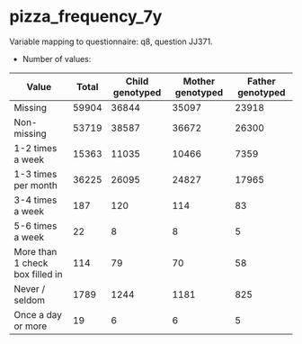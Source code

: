 # pizza_frequency_7y
Variable mapping to questionnaire: q8, question JJ371.
- Number of values:

| Value | Total | Child genotyped | Mother genotyped | Father genotyped |
| ----- | ----- | --------------- | ---------------- | ---------------- |
| Missing | 59904 | 36844 | 35097 | 23918 |
| Non-missing | 53719 | 38587 | 36672 | 26300 |
| 1-2 times a week | 15363 | 11035 | 10466 |7359 |
| 1-3 times per month | 36225 | 26095 | 24827 |17965 |
| 3-4 times a week | 187 | 120 | 114 |83 |
| 5-6 times a week | 22 | 8 | 8 |5 |
| More than 1 check box filled in | 114 | 79 | 70 |58 |
| Never / seldom | 1789 | 1244 | 1181 |825 |
| Once a day or more | 19 | 6 | 6 |5 |



